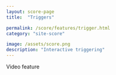 ```yaml
---
layout: score-page
title:  "Triggers"

permalink: /score/features/trigger.html
category: "site-score"

image: /assets/score.png
description: "Interactive triggering"
---
```


Video feature
